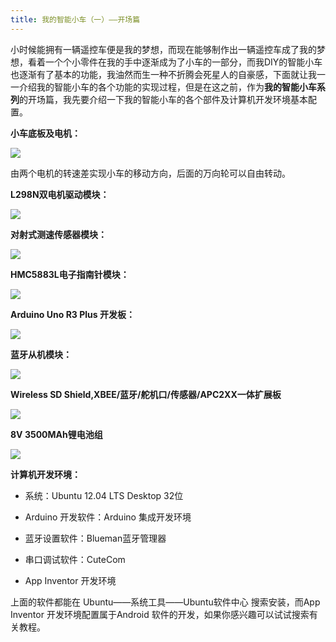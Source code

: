 ```yaml
---
title: 我的智能小车（一）——开场篇
---
```

小时候能拥有一辆遥控车便是我的梦想，而现在能够制作出一辆遥控车成了我的梦想，看着一个个小零件在我的手中逐渐成为了小车的一部分，而我DIY的智能小车也逐渐有了基本的功能，我油然而生一种不折腾会死星人的自豪感，下面就让我一一介绍我的智能小车的各个功能的实现过程，但是在这之前，作为**我的智能小车系列**的开场篇，我先要介绍一下我的智能小车的各个部件及计算机开发环境基本配置。

**小车底板及电机：**

![](https://f002.backblazeb2.com/file/as-cdn/blog/%E5%B0%8F%E8%BD%A6%E5%BA%95%E6%9D%BF%E5%8F%8A%E7%94%B5%E6%9C%BA.jpg)

由两个电机的转速差实现小车的移动方向，后面的万向轮可以自由转动。

**L298N双电机驱动模块：**

![](https://f002.backblazeb2.com/file/as-cdn/blog/L298N%E5%8F%8C%E7%94%B5%E6%9C%BA%E9%A9%B1%E5%8A%A8%E6%A8%A1%E5%9D%97.jpg)

**对射式测速传感器模块：**

![](https://f002.backblazeb2.com/file/as-cdn/blog/%E5%AF%B9%E5%B0%84%E5%BC%8F%E6%B5%8B%E9%80%9F%E4%BC%A0%E6%84%9F%E5%99%A8%E6%A8%A1%E5%9D%97.jpg)

**HMC5883L电子指南针模块：**

![](https://f002.backblazeb2.com/file/as-cdn/blog/HMC5883L%E7%94%B5%E5%AD%90%E6%8C%87%E5%8D%97%E9%92%88%E6%A8%A1%E5%9D%97.jpg)

**Arduino Uno R3 Plus 开发板：**

![](https://f002.backblazeb2.com/file/as-cdn/blog/Arduino%20Uno%20R3%20Plus%20%E5%BC%80%E5%8F%91%E6%9D%BF.jpg)

**蓝牙从机模块：**

![](https://f002.backblazeb2.com/file/as-cdn/blog/%E8%93%9D%E7%89%99%E4%BB%8E%E6%9C%BA%E6%A8%A1%E5%9D%97.jpg)

**Wireless SD Shield,XBEE/蓝牙/舵机口/传感器/APC2XX一体扩展板**

![](https://f002.backblazeb2.com/file/as-cdn/blog/%E4%B8%80%E4%BD%93%E6%89%A9%E5%B1%95%E6%9D%BF.jpg)

**8V 3500MAh锂电池组**

![](https://f002.backblazeb2.com/file/as-cdn/blog/%E9%94%82%E7%94%B5%E6%B1%A0%E7%BB%84.jpg)

**计算机开发环境：**

*   系统：Ubuntu 12.04 LTS Desktop 32位

*   Arduino 开发软件：Arduino 集成开发环境

*   蓝牙设置软件：Blueman蓝牙管理器

*   串口调试软件：CuteCom

*   App Inventor 开发环境

上面的软件都能在 Ubuntu——系统工具——Ubuntu软件中心 搜索安装，而App Inventor 开发环境配置属于Android 软件的开发，如果你感兴趣可以试试搜索有关教程。